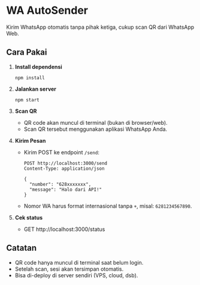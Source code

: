 # WA AutoSender

Kirim WhatsApp otomatis tanpa pihak ketiga, cukup scan QR dari WhatsApp Web.

## Cara Pakai

1. **Install dependensi**
   ```
   npm install
   ```

2. **Jalankan server**
   ```
   npm start
   ```

3. **Scan QR**
   - QR code akan muncul di terminal (bukan di browser/web).
   - Scan QR tersebut menggunakan aplikasi WhatsApp Anda.

4. **Kirim Pesan**
   - Kirim POST ke endpoint `/send`:
     ```
     POST http://localhost:3000/send
     Content-Type: application/json

     {
       "number": "628xxxxxxx",
       "message": "Halo dari API!"
     }
     ```
   - Nomor WA harus format internasional tanpa `+`, misal: `6281234567890`.

5. **Cek status**
   - GET http://localhost:3000/status

## Catatan

- QR code hanya muncul di terminal saat belum login.
- Setelah scan, sesi akan tersimpan otomatis.
- Bisa di-deploy di server sendiri (VPS, cloud, dsb).
